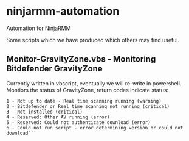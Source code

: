 # ninjarmm-automation
Automation for NinjaRMM

Some scripts which we have produced which others may find useful.

## Monitor-GravityZone.vbs - Monitoring Bitdefender GravityZone

Currently written in vbscript, eventually we will re-write in powershell. Montiors the status of GravityZone, return codes indicate status:
```0 - Up to date - Real time scanning running (good)
1 - Not up to date - Real time scanning running (warning)
2 - Bitdefender or Real time scanning not running (critical)
3 - Not installed (critical)
4 - Reserved: Other AV running (error)
5 - Reserved: Could not authenticate download (error)
6 - Could not run script - error determining version or could not download```
